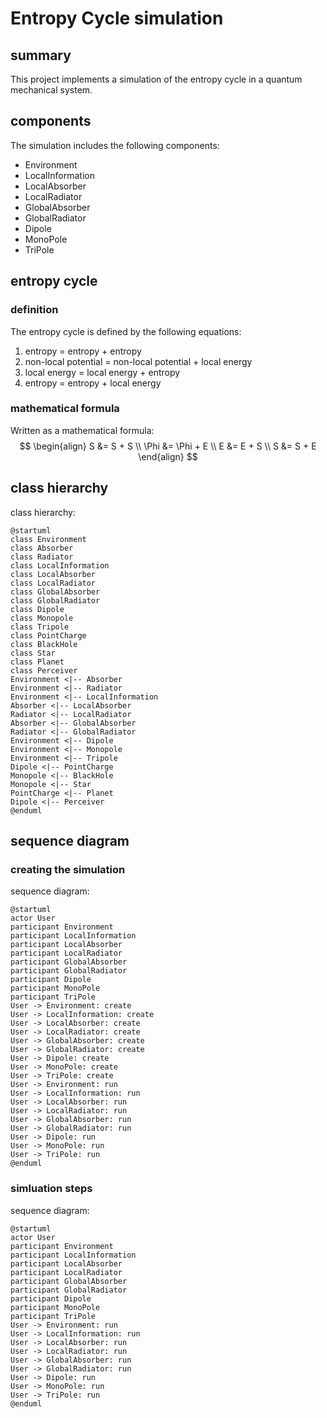 # Entropy Cycle simulation

## summary

This project implements a simulation of the entropy cycle in a quantum mechanical system. 

## components

The simulation includes the following components:

* Environment
* LocalInformation
* LocalAbsorber
* LocalRadiator
* GlobalAbsorber
* GlobalRadiator
* Dipole
* MonoPole
* TriPole

## entropy cycle

### definition

The entropy cycle is defined by the following equations:

1. entropy = entropy + entropy
2. non-local potential = non-local potential + local energy
3. local energy = local energy + entropy
4. entropy = entropy + local energy

### mathematical formula

Written as a mathematical formula:
$$ \begin{align} S &= S + S \\ \Phi &= \Phi + E \\ E &= E + S \\ S &= S + E \end{align} $$

## class hierarchy

class hierarchy:
```plantuml
@startuml
class Environment
class Absorber
class Radiator
class LocalInformation
class LocalAbsorber
class LocalRadiator
class GlobalAbsorber
class GlobalRadiator
class Dipole
class Monopole
class Tripole
class PointCharge
class BlackHole
class Star
class Planet
class Perceiver
Environment <|-- Absorber
Environment <|-- Radiator
Environment <|-- LocalInformation
Absorber <|-- LocalAbsorber
Radiator <|-- LocalRadiator
Absorber <|-- GlobalAbsorber
Radiator <|-- GlobalRadiator
Environment <|-- Dipole
Environment <|-- Monopole
Environment <|-- Tripole
Dipole <|-- PointCharge
Monopole <|-- BlackHole
Monopole <|-- Star
PointCharge <|-- Planet
Dipole <|-- Perceiver
@enduml
```
## sequence diagram

### creating the simulation

sequence diagram:
```plantuml
@startuml
actor User
participant Environment
participant LocalInformation
participant LocalAbsorber
participant LocalRadiator
participant GlobalAbsorber
participant GlobalRadiator
participant Dipole
participant MonoPole
participant TriPole
User -> Environment: create
User -> LocalInformation: create
User -> LocalAbsorber: create
User -> LocalRadiator: create
User -> GlobalAbsorber: create
User -> GlobalRadiator: create
User -> Dipole: create
User -> MonoPole: create
User -> TriPole: create
User -> Environment: run
User -> LocalInformation: run
User -> LocalAbsorber: run
User -> LocalRadiator: run
User -> GlobalAbsorber: run
User -> GlobalRadiator: run
User -> Dipole: run
User -> MonoPole: run
User -> TriPole: run
@enduml
```

### simluation steps

sequence diagram:
```plantuml
@startuml
actor User
participant Environment
participant LocalInformation
participant LocalAbsorber
participant LocalRadiator
participant GlobalAbsorber
participant GlobalRadiator
participant Dipole
participant MonoPole
participant TriPole
User -> Environment: run
User -> LocalInformation: run
User -> LocalAbsorber: run
User -> LocalRadiator: run
User -> GlobalAbsorber: run
User -> GlobalRadiator: run
User -> Dipole: run
User -> MonoPole: run
User -> TriPole: run
@enduml
```
